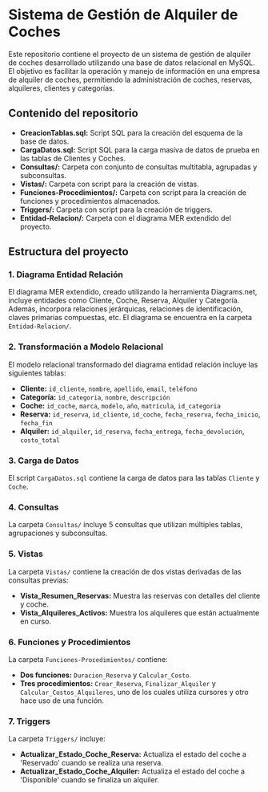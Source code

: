 # Sistema de Gestión de Alquiler de Coches

Este repositorio contiene el proyecto de un sistema de gestión de alquiler de coches desarrollado utilizando una base de datos relacional en MySQL. El objetivo es facilitar la operación y manejo de información en una empresa de alquiler de coches, permitiendo la administración de coches, reservas, alquileres, clientes y categorías.

## Contenido del repositorio

- **CreacionTablas.sql:** Script SQL para la creación del esquema de la base de datos.
- **CargaDatos.sql:** Script SQL para la carga masiva de datos de prueba en las tablas de Clientes y Coches.
- **Consultas/:** Carpeta con conjunto de consultas multitabla, agrupadas y subconsultas.
- **Vistas/:** Carpeta con script para la creación de vistas.
- **Funciones-Procedimientos/:** Carpeta con script para la creación de funciones y procedimientos almacenados.
- **Triggers/:** Carpeta con script para la creación de triggers.
- **Entidad-Relacion/:** Carpeta con el diagrama MER extendido del proyecto.

## Estructura del proyecto

### 1. Diagrama Entidad Relación

El diagrama MER extendido, creado utilizando la herramienta Diagrams.net, incluye entidades como Cliente, Coche, Reserva, Alquiler y Categoría. Además, incorpora relaciones jerárquicas, relaciones de identificación, claves primarias compuestas, etc. El diagrama se encuentra en la carpeta `Entidad-Relacion/`.

### 2. Transformación a Modelo Relacional

El modelo relacional transformado del diagrama entidad relación incluye las siguientes tablas:

- **Cliente:** `id_cliente`, `nombre`, `apellido`, `email`, `teléfono`
- **Categoría:** `id_categoria`, `nombre`, `descripción`
- **Coche:** `id_coche`, `marca`, `modelo`, `año`, `matrícula`, `id_categoria`
- **Reserva:** `id_reserva`, `id_cliente`, `id_coche`, `fecha_reserva`, `fecha_inicio`, `fecha_fin`
- **Alquiler:** `id_alquiler`, `id_reserva`, `fecha_entrega`, `fecha_devolución`, `costo_total`

### 3. Carga de Datos

El script `CargaDatos.sql` contiene la carga de datos para las tablas `Cliente` y `Coche`.

### 4. Consultas

La carpeta `Consultas/` incluye 5 consultas que utilizan múltiples tablas, agrupaciones y subconsultas.

### 5. Vistas

La carpeta `Vistas/` contiene la creación de dos vistas derivadas de las consultas previas:

- **Vista_Resumen_Reservas:** Muestra las reservas con detalles del cliente y coche.
- **Vista_Alquileres_Activos:** Muestra los alquileres que están actualmente en curso.

### 6. Funciones y Procedimientos

La carpeta `Funciones-Procedimientos/` contiene:

- **Dos funciones:** `Duracion_Reserva` y `Calcular_Costo`.
- **Tres procedimientos:** `Crear_Reserva`, `Finalizar_Alquiler` y `Calcular_Costos_Alquileres`, uno de los cuales utiliza cursores y otro hace uso de una función.

### 7. Triggers

La carpeta `Triggers/` incluye:

- **Actualizar_Estado_Coche_Reserva:** Actualiza el estado del coche a 'Reservado' cuando se realiza una reserva.
- **Actualizar_Estado_Coche_Alquiler:** Actualiza el estado del coche a 'Disponible' cuando se finaliza un alquiler.
